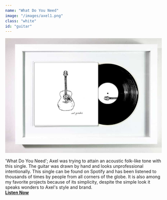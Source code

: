 ```yaml
---
name: "What Do You Need"
image: "/images/axel1.png"
class: "white"
id: "guitar"
---
```


![](/images/vinyl-layout.jpg)

<p class="push-0">
'What Do You Need'; Axel was trying to attain an acoustic folk-like tone with this single. The guitar was drawn by hand and looks unprofessional intentionally. This single can be found on Spotify and has been listened to thousands of times by people from all corners of the globe. It is also among my favorite projects because of its simplicity, despite the simple look it speaks wonders to Axel's style and brand.<br>
<a href="https://open.spotify.com/album/7HRrSsTNEFAphWAXDZDyff"><b>Listen Now</b></a>
</p>
